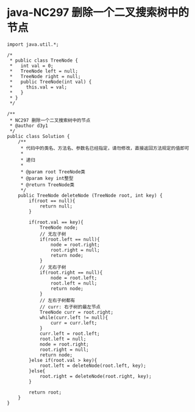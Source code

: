 # java-NC297 删除一个二叉搜索树中的节点


    import java.util.*;
    
    /*
     * public class TreeNode {
     *   int val = 0;
     *   TreeNode left = null;
     *   TreeNode right = null;
     *   public TreeNode(int val) {
     *     this.val = val;
     *   }
     * }
     */
    
    /**
     * NC297 删除一个二叉搜索树中的节点
     * @author d3y1
     */
    public class Solution {
        /**
         * 代码中的类名、方法名、参数名已经指定，请勿修改，直接返回方法规定的值即可
         *
         * 递归
         *
         * @param root TreeNode类
         * @param key int整型
         * @return TreeNode类
         */
        public TreeNode deleteNode (TreeNode root, int key) {
            if(root == null){
                return null;
            }
    
            if(root.val == key){
                TreeNode node;
                // 无左子树
                if(root.left == null){
                    node = root.right;
                    root.right = null;
                    return node;
                }
                // 无右子树
                if(root.right == null){
                    node = root.left;
                    root.left = null;
                    return node;
                }
                // 左右子树都有
                // curr: 右子树的最左节点
                TreeNode curr = root.right;
                while(curr.left != null){
                    curr = curr.left;
                }
                curr.left = root.left;
                root.left = null;
                node = root.right;
                root.right = null;
                return node;
            }else if(root.val > key){
                root.left = deleteNode(root.left, key);
            }else{
                root.right = deleteNode(root.right, key);
            }
    
            return root;
        }
    }

  

